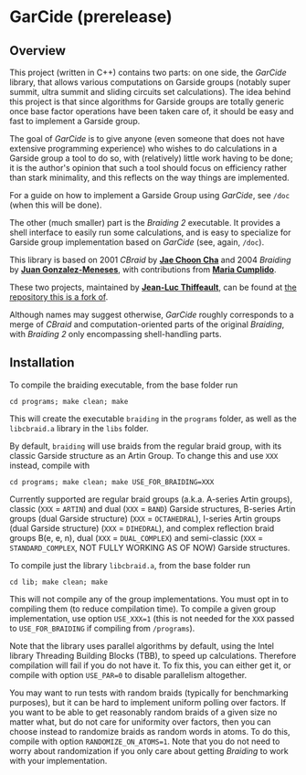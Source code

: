 # GarCide (prerelease)

## Overview

This project (written in C++) contains two parts: on one side, the _GarCide_ library, that allows various computations on Garside groups (notably super summit, ultra summit and sliding circuits set calculations). The idea behind this project is that since algorithms for Garside groups are totally generic once base factor operations have been taken care of, it should be easy and fast to implement a Garside group.

The goal of _GarCide_ is to give anyone (even someone that does not have extensive programming experience) who wishes to do calculations in a Garside group a tool to do so, with (relatively) little work having to be done; it is the author's opinion that such a tool should focus on efficiency rather than stark minimality, and this reflects on the way things are implemented.

For a guide on how to implement a Garside Group using _GarCide_, see `/doc` (when this will be done).

The other (much smaller) part is the _Braiding 2_ executable. It provides a shell interface to easily run some calculations, and is easy to specialize for Garside group implementation based on _GarCide_ (see, again, `/doc`).

This library is based on 2001 _CBraid_ by **[Jae Choon Cha](http://gt.postech.ac.kr/~jccha/)** and 2004 _Braiding_ by **[Juan Gonzalez-Meneses](http://personal.us.es/meneses/)**, with contributions from **[Maria Cumplido](https://personal.us.es/cumplido/)**.

These two projects, maintained by **[Jean-Luc Thiffeault](http://www.math.wisc.edu/~jeanluc)**, can be found at [the repository this is a fork of](https://github.com/jeanluct/cbraid).

Although names may suggest otherwise, _GarCide_ roughly corresponds to a merge of _CBraid_ and computation-oriented parts of the original _Braiding_, with _Braiding 2_ only encompassing shell-handling parts.

## Installation

To compile the braiding executable, from the base folder run
```
cd programs; make clean; make
```
This will create the executable `braiding` in the `programs` folder, as well as the `libcbraid.a` library in the `libs` folder.

By default, `braiding` will use braids from the regular braid group, with its classic Garside structure as an Artin Group. To change this and use `XXX` instead, compile with
```
cd programs; make clean; make USE_FOR_BRAIDING=XXX
```
Currently supported are regular braid groups (a.k.a. A-series Artin groups), classic (`XXX` = `ARTIN`) and dual (`XXX` = `BAND`) Garside structures, B-series Artin groups (dual Garside structure) (`XXX` = `OCTAHEDRAL`), I-series Artin groups (dual Garside structure) (`XXX` = `DIHEDRAL`), and complex reflection braid groups B(e, e, n), dual (`XXX` = `DUAL_COMPLEX`) and semi-classic (`XXX` = `STANDARD_COMPLEX`, NOT FULLY WORKING AS OF NOW) Garside structures.

To compile just the library `libcbraid.a`, from the base folder run
```
cd lib; make clean; make
```
This will not compile any of the group implementations. You must opt in to compiling them (to reduce compilation time). To compile a given group implementation, use option `USE_XXX=1` (this is not needed for the `XXX` passed to `USE_FOR_BRAIDING` if compiling from `/programs`).

Note that the library uses parallel algorithms by default, using the Intel library Threading Building Blocks (TBB), to speed up calculations. Therefore compilation will fail if you do not have it. To fix this, you can either get it, or compile with option `USE_PAR=0` to disable parallelism altogether.

You may want to run tests with random braids (typically for benchmarking purposes), but it can be hard to implement uniform polling over factors. If you want to be able to get reasonably random braids of a given size no matter what, but do not care for uniformity over factors, then you can choose instead to randomize braids as random words in atoms. To do this, compile with option `RANDOMIZE_ON_ATOMS=1`. Note that you do not need to worry about randomization if you only care about getting _Braiding_ to work with your implementation.